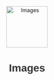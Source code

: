 <div align="center" style="margin: 40px;">
  <img src="https://cdn0.iconfinder.com/data/icons/apple-apps/100/Apple_Photos-512.png" alt="Images" height="110" width="110" />
  <h1 style="font-family: Arial, sans-serif; color: #333;">Images</h1>
</div>
